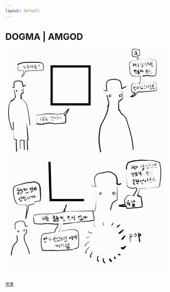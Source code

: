 ```yaml
---
layout: default
---
```

# DOGMA | AMGOD

![dogma](./dogma.png)

<div class="pagination">
  <a href="{{ '/List/BP/bp.html' | relative_url }}" class="prev-button">목록</a>
</div>